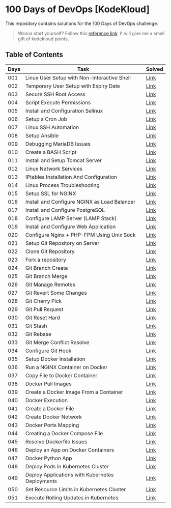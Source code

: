 # 100 Days of DevOps [KodeKloud]

This repository contains solutions for the 100 Days of DevOps challenge.

> Wanna start yourself? Follow this [reference link](https://linkly.link/2CeSH). It will give me a small gift of kodekloud points. 

## Table of Contents

|Days|Task|Solved|
|---|---|---|
| 001 | Linux User Setup with Non-interactive Shell | [Link](./days/001.md) |
| 002 | Temporary User Setup with Expiry Date | [Link](./days/002.md) |
| 003 | Secure SSH Root Access | [Link](./days/003.md) |
| 004 | Script Execute Permissions | [Link](./days/004.md) |
| 005 | Install and Configuration Selinux | [Link](./days/005.md) |
| 006 | Setup a Cron Job | [Link](./days/006.md) |
| 007 | Linux SSH Automation | [Link](./days/007.md) |
| 008 | Setup Ansible | [Link](./days/008.md) |
| 009 | Debugging MariaDB Issues | [Link](./days/009.md) |
| 010 | Create a BASH Script | [Link](./days/010.md) |
| 011 | Install and Setup Tomcat Server | [Link](./days/011.md) |
| 012 | Linux Network Services | [Link](./days/012.md) |
| 013 | IPtables Installation And Configuration | [Link](./days/013.md) |
| 014 | Linux Process Troubleshooting | [Link](./days/014.md) |
| 015 | Setup SSL for NGINX | [Link](./days/015.md) |
| 016 | Install and Configure NGINX as Load Balancer | [Link](./days/016.md) |
| 017 | Install and Configure PostgreSQL | [Link](./days/017.md) |
| 018 | Configure LAMP Server (LAMP Stack) | [Link](./days/018.md) |
| 019 | Install and Configure Web Application | [Link](./days/019.md) |
| 020 | Configure Nginx + PHP-FPM Using Unix Sock | [Link](./days/020.md) |
| 021 | Setup Git Repository on Server | [Link](./days/021.md) |
| 022 | Clone Git Repository | [Link](./days/022.md) |
| 023 | Fork a repository | [Link](./days/023.md) |
| 024 | Git Branch Create | [Link](./days/024.md) |
| 025 | Git Branch Merge | [Link](./days/025.md) |
| 026 | Git Manage Remotes | [Link](./days/026.md) |
| 027 | Git Revert Some Changes | [Link](./days/027.md) |
| 028 | Git Cherry Pick | [Link](./days/028.md) |
| 029 | Git Pull Request | [Link](./days/029.md) |
| 030 | Git Reset Hard | [Link](./days/030.md) |
| 031 | Git Stash | [Link](./days/031.md) |
| 032 | Git Rebase | [Link](./days/032.md) |
| 033 | Git Merge Conflict Resolve | [Link](./days/033.md) |
| 034 | Configure Git Hook | [Link](./days/034.md) |
| 035 | Setup Docker Installation | [Link](./days/035.md) |
| 036 | Run a NGINX Container on Docker | [Link](./days/036.md) |
| 037 | Copy File to Docker Container | [Link](./days/037.md) |
| 038 | Docker Pull Images | [Link](./days/038.md) |
| 039 | Create a Docker Image From a Container | [Link](./days/039.md) |
| 040 | Docker Execution | [Link](./days/040.md) |
| 041 | Create a Docker File | [Link](./days/041.md) |
| 042 | Create Docker Network | [Link](./days/042.md) |
| 043 | Docker Ports Mapping | [Link](./days/043.md) |
| 044 | Creating a Docker Compose File | [Link](./days/044.md) |
| 045 | Resolve Dockerfile Issues | [Link](./days/045.md) |
| 046 | Deploy an App on Docker Containers | [Link](./days/046.md) |
| 047 | Docker Python App | [Link](./days/047.md) |
| 048 | Deploy Pods in Kubernetes Cluster | [Link](./days/048.md) |
| 049 | Deploy Applications with Kubernetes Deployments | [Link](./days/049.md) |
| 050 | Set Resource Limits in Kubernetes Cluster | [Link](./days/050.md) |
| 051 | Execute Rolling Updates in Kubernetes | [Link](./days/051.md) |
